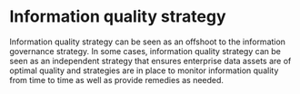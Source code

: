 # Information quality strategy
Information quality strategy can be seen as an offshoot to the information governance strategy. In some  cases, information quality strategy can be seen as an independent strategy that ensures enterprise data  assets are of optimal quality and strategies are in place to monitor information quality from time to time  as well as provide remedies as needed. 









